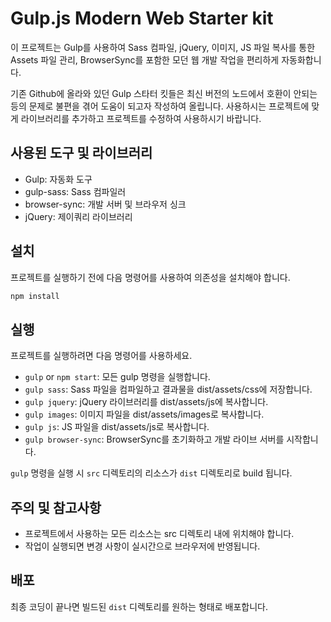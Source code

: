 # Gulp.js Modern Web Starter kit

이 프로젝트는 Gulp를 사용하여 Sass 컴파일, jQuery, 이미지, JS 파일 복사를 통한 Assets 파일 관리, BrowserSync를 포함한 모던 웹 개발 작업을 편리하게 자동화합니다.

기존 Github에 올라와 있던 Gulp 스타터 킷들은 최신 버전의 노드에서 호환이 안되는 등의 문제로 불편을 겪어 도움이 되고자 작성하여 올립니다.
사용하시는 프로젝트에 맞게 라이브러리를 추가하고 프로젝트를 수정하여 사용하시기 바랍니다.


## 사용된 도구 및 라이브러리

- Gulp: 자동화 도구
- gulp-sass: Sass 컴파일러
- browser-sync: 개발 서버 및 브라우저 싱크
- jQuery: 제이쿼리 라이브러리


## 설치

프로젝트를 실행하기 전에 다음 명령어를 사용하여 의존성을 설치해야 합니다.

```bash
npm install
```


## 실행

프로젝트를 실행하려면 다음 명령어를 사용하세요.

- `gulp` or `npm start`: 모든 gulp 명령을 실행합니다.
- `gulp sass`: Sass 파일을 컴파일하고 결과물을 dist/assets/css에 저장합니다.
- `gulp jquery`: jQuery 라이브러리를 dist/assets/js에 복사합니다.
- `gulp images`: 이미지 파일을 dist/assets/images로 복사합니다.
- `gulp js`: JS 파일을 dist/assets/js로 복사합니다.
- `gulp browser-sync`: BrowserSync를 초기화하고 개발 라이브 서버를 시작합니다.

`gulp` 명령을 실행 시 `src` 디렉토리의 리소스가 `dist` 디렉토리로 build 됩니다.


## 주의 및 참고사항

- 프로젝트에서 사용하는 모든 리소스는 src 디렉토리 내에 위치해야 합니다.
- 작업이 실행되면 변경 사항이 실시간으로 브라우저에 반영됩니다.


## 배포

최종 코딩이 끝나면 빌드된 `dist` 디렉토리를 원하는 형태로 배포합니다.
